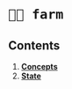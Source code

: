 <!--
order: 0
title: Farm Overview
parent:
  title: "farm"
-->

# `🧑‍🌾 farm`

## Contents

1. **[Concepts](01_concepts.md)**
2. **[State](02_state.md)**
